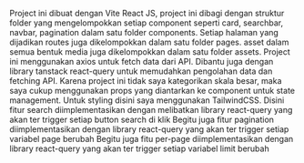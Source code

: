 Project ini dibuat dengan Vite React JS, project ini dibagi dengan struktur folder yang mengelompokkan setiap component seperti card, searchbar, navbar, pagination dalam satu folder components. Setiap halaman yang dijadikan routes juga dikelompokkan dalam satu folder pages. asset dalam semua bentuk media juga dikelompokkan dalam satu folder assets.
Project ini menggunakan axios untuk fetch data dari API.
Dibantu juga dengan library tanstack react-query untuk memudahkan pengolahan data dan fetching API.
Karena project ini tidak saya kategorikan skala besar, maka saya cukup menggunakan props yang diantarkan ke component untuk state management.
Untuk styling disini saya menggunakan TailwindCSS.
Disini fitur search diimplementasikan dengan melibatkan library react-query yang akan ter trigger setiap button search di klik
Begitu juga fitur pagination diimplementasikan dengan library react-query yang akan ter trigger setiap variabel page berubah
Begitu juga fitu per-page diimplementasikan dengan library react-query yang akan ter trigger setiap variabel limit berubah
